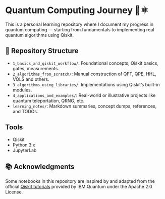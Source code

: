 # Quantum Computing Journey 🧠⚛️

This is a personal learning repository where I document my progress in quantum computing — starting from fundamentals to implementing real quantum algorithms using Qiskit.

## 📁 Repository Structure

- `1_basics_and_qiskit_workflow/`: Foundational concepts, Qiskit basics, gates, measurements.
- `2_algorithms_from_scratch/`: Manual construction of QFT, QPE, HHL, VQLS and others.
- `3_algorithms_using_libraries/`: Implementations using Qiskit’s built-in modules.
- `4_applications_and_examples/`: Real-world or illustrative projects like quantum teleportation, QRNG, etc.
- `learning_notes/`: Markdown summaries, concept dumps, references, and TODOs.


## Tools
- Qiskit
- Python 3.x
- JupyterLab

## 📚 Acknowledgments
Some notebooks in this repository are inspired by and adapted from the official [Qiskit tutorials](https://qiskit.org/documentation/tutorials/) provided by IBM Quantum under the Apache 2.0 License.
